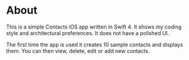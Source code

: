 # About
This is a simple Contacts iOS app written in Swift 4. It shows my coding style and architectural preferences. It does not have a polished UI. 

The first time the app is used it creates 10 sample contacts and displays them. You can then view, delete, edit or add new contacts.
